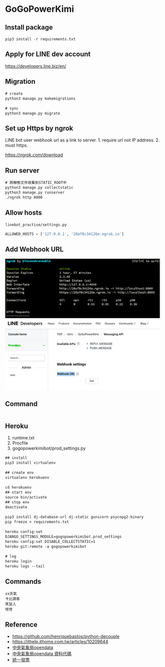 # GoGoPowerKimi

## Install package
``` shell
pip3 install -r requirements.txt
```

## Apply for LINE dev account
https://developers.line.biz/en/

## Migration
``` shell
# create 
python3 manage.py makemigrations

# sync
python3 manage.py migrate
```

## Set up Https by ngrok
LINE bot user webhook url as a link to server.
    1. require url not IP address.
    2. must https.

https://ngrok.com/download

## Run server
``` shell
# 將靜態文件收集到STATIC_ROOT中
python3 manage.py collectstatic
python3 manage.py runserver 
./ngrok http 8000
```

## Allow hosts
`linebot_practise/settings.py`

``` python
ALLOWED_HOSTS = ['127.0.0.1', '20af8c34126e.ngrok.io']
```

## Add Webhook URL
![ngrok](https://github.com/kimi0230/linebot_practise/blob/master/screenshot/ngrok.png)
![webhook](https://github.com/kimi0230/linebot_practise/blob/master/screenshot/webhook.png)


## Command
```

```

## Heroku
1. runtime.txt
2. Procfile
3. gogopowerkimibot/prod_settings.py

```shell
## install
pip3 install virtualenv

## create env
virtualenv herokuenv

cd herokuenv
## start env
source bin/activate
## stop env
deactivate

pip3 install dj-database-url dj-static gunicorn psycopg2-binary
pip freeze > requirements.txt

heroku config:set DJANGO_SETTINGS_MODULE=gogopowerkimibot.prod_settings
heroku config:set DISABLE_COLLECTSTATIC=1
heroku git:remote -a gogopowerkimibot 

# log
heroku login
heroku logs --tail
```

## Commands
```
xx天氣
卡比請客
笑鼠人
吱吱
```
## Reference
* https://github.com/henriquebastos/python-decouple
* https://ithelp.ithome.com.tw/articles/10209644
* [中央氣象局opendata](https://opendata.cwb.gov.tw/index)
* [中央氣象局opendata 資料代碼](https://opendata.cwb.gov.tw/opendatadoc/MFC/ForecastElement.pdf)
* [統一發票](https://invoice.etax.nat.gov.tw/invoice.xml)